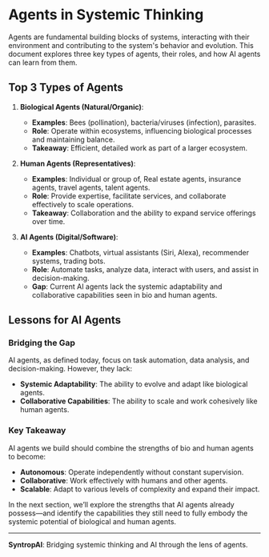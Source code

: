 # Agents in Systemic Thinking

Agents are fundamental building blocks of systems, interacting with their environment and contributing to the system's behavior and evolution. This document explores three key types of agents, their roles, and how AI agents can learn from them.

## Top 3 Types of Agents

1. **Biological Agents (Natural/Organic)**:
   - **Examples**: Bees (pollination), bacteria/viruses (infection), parasites.
   - **Role**: Operate within ecosystems, influencing biological processes and maintaining balance.
   - **Takeaway**: Efficient, detailed work as part of a larger ecosystem.

2. **Human Agents (Representatives)**:
   - **Examples**: Individual or group of, Real estate agents, insurance agents, travel agents, talent agents.
   - **Role**: Provide expertise, facilitate services, and collaborate effectively to scale operations.
   - **Takeaway**: Collaboration and the ability to expand service offerings over time.

3. **AI Agents (Digital/Software)**:
   - **Examples**: Chatbots, virtual assistants (Siri, Alexa), recommender systems, trading bots.
   - **Role**: Automate tasks, analyze data, interact with users, and assist in decision-making.
   - **Gap**: Current AI agents lack the systemic adaptability and collaborative capabilities seen in bio and human agents.

## Lessons for AI Agents

### Bridging the Gap
AI agents, as defined today, focus on task automation, data analysis, and decision-making. However, they lack:
- **Systemic Adaptability**: The ability to evolve and adapt like biological agents.
- **Collaborative Capabilities**: The ability to scale and work cohesively like human agents.


### Key Takeaway

AI agents we build should combine the strengths of bio and human agents to become:
- **Autonomous**: Operate independently without constant supervision.
- **Collaborative**: Work effectively with humans and other agents.
- **Scalable**: Adapt to various levels of complexity and expand their impact.

In the next section, we’ll explore the strengths that AI agents already possess—and identify the capabilities they still need to fully embody the systemic potential of biological and human agents.

---
**SyntropAI**: Bridging systemic thinking and AI through the lens of agents.